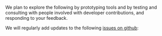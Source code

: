 We plan to explore the following by prototyping tools and by testing and consulting with people involved with developer contributions, and responding to your feedback.

We will regularly add updates to the following [issues on github](https://github.com/digital-land/digital-land/labels/project%3Acompulsory-purchase-order):